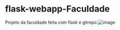 # flask-webapp-Faculdade
Projeto da faculdade feita com flask e gitrepo
![image](https://user-images.githubusercontent.com/97737113/170789477-c39c5887-6601-46fc-86a8-2e8ce1d65490.png)

